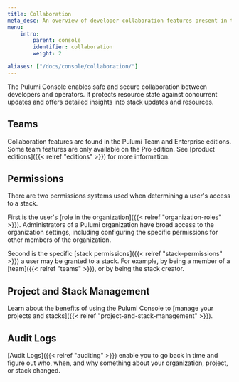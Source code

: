 ```yaml
---
title: Collaboration
meta_desc: An overview of developer collaboration features present in the Pulumi Cloud Service.
menu:
    intro:
        parent: console
        identifier: collaboration
        weight: 2

aliases: ["/docs/console/collaboration/"]
---
```


The Pulumi Console enables safe and secure collaboration between developers and operators. It protects
resource state against concurrent updates and offers detailed insights into stack updates and resources.

## Teams

Collaboration features are found in the Pulumi Team and Enterprise editions.
Some team features are only available on the Pro edition.
See [product editions]({{< relref "editions" >}}) for more information.

## Permissions

There are two permissions systems used when determining a user's access to a stack.

First is the user's [role in the organization]({{< relref "organization-roles" >}}). Administrators
of a Pulumi organization have broad access to the organization settings, including configuring
the specific permissions for other members of the organization.

Second is the specific [stack permissions]({{< relref "stack-permissions" >}}) a user may be
granted to a stack. For example, by being a member of a [team]({{< relref "teams" >}}), or
by being the stack creator.

## Project and Stack Management

Learn about the benefits of using the Pulumi Console to [manage your projects and stacks]({{< relref "project-and-stack-management" >}}).

## Audit Logs

[Audit Logs]({{< relref "auditing" >}}) enable you to go back in time and figure out who, when, and why something about your organization, project, or stack changed.
